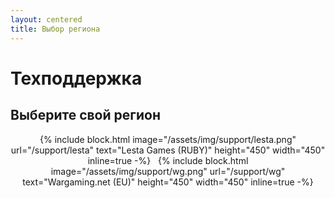 ```yaml
---
layout: centered
title: Выбор региона
---
```


# Техподдержка

## Выберите свой регион

<div style="text-align: center">
{% include block.html image="/assets/img/support/lesta.png" url="/support/lesta" text="Lesta Games (RUBY)" height="450" width="450" inline=true -%}
&nbsp;
<span class="geolimited">{% include block.html image="/assets/img/support/wg.png" url="/support/wg" text="Wargaming.net (EU)" height="450" width="450" inline=true -%}</span>
</div>
